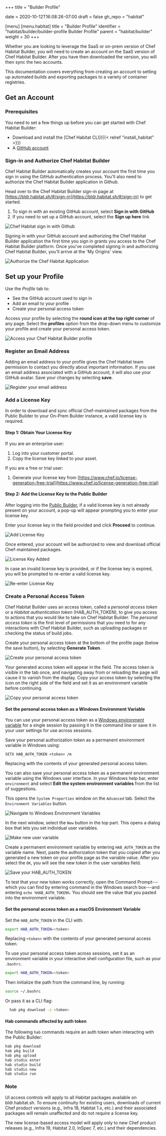 +++
title = "Builder Profile"

date = 2020-10-12T16:08:26-07:00
draft = false
gh_repo = "habitat"

[menu]
  [menu.habitat]
    title = "Builder Profile"
    identifier = "habitat/builder/builder-profile Builder Profile"
    parent = "habitat/builder"
    weight = 30
+++

Whether you are looking to leverage the SaaS or on-prem version of Chef Habitat Builder, you will need to create an account on the SaaS version of Chef Habitat Builder. After you have then downloaded the version, you will then sync the two accounts.

This documentation covers everything from creating an account to setting up automated builds and exporting packages to a variety of container registries.

## Get an Account

### Prerequisites

You need to set a few things up before you can get started with Chef Habitat Builder:

* Download and install the [Chef Habitat CLI]({{< relref "install_habitat" >}})
* A [GitHub account](https://github.com/join)

### Sign-in and Authorize Chef Habitat Builder

Chef Habitat Builder automatically creates your account the first time you sign in using the GitHub authentication process. You'll also need to authorize the Chef Habitat Builder application in Github.

Head over to the Chef Habitat Builder sign-in page at [https://bldr.habitat.sh/#/sign-in](https://bldr.habitat.sh/#/sign-in) to get started.

1. To sign in with an existing GitHub account, select **Sign in with GitHub**
1. If you need to set up a GitHub account, select the **Sign up here** link

![Chef Habitat sign in with Github](/images/habitat/sign_in_to_public_builder.png)

Signing in with your GitHub account and authorizing the Chef Habitat Builder application the first time you sign in grants you access to the Chef Habitat Builder platform. Once you've completed signing in and authorizing Chef Habitat Builder, you'll arrive at the 'My Origins' view.

![Authorize the Chef Habitat Application](/images/habitat/authorize.png)

## Set up your Profile

Use the _Profile_ tab to:

* See the GitHub account used to sign in
* Add an email to your profile
* Create your personal access token

Access your profile by selecting the **round icon at the top right corner** of any page. Select the **profiles** option from the drop-down menu to  customize your profile and create your personal access token.

![Access your Chef Habitat Builder profile](/images/habitat/builder_profile.png)

### Register an Email Address

Adding an email address to your profile gives the Chef Habitat team permission to contact you directly about important information. If you use an email address associated with a GitHub account, it will also use your GitHub avatar. Save your changes by selecting **save**.

![Register your email address](/images/habitat/add_email_to_builder.png)

### Add a License Key

In order to download and sync official Chef-maintained packages from the Public Builder to your On-Prem Builder instance, a valid license key is required.

#### Step 1: Obtain Your License Key

If you are an enterprise user:  
1. Log into your customer portal.
2. Copy the license key linked to your asset.

If you are a free or trial user:  
1. Generate your license key from [https://www.chef.io/license-generation-free-trial](https://www.chef.io/license-generation-free-trial)

#### Step 2: Add the License Key to the Public Builder

After logging into the [Public Builder](https://bldr.habitat.sh), if a valid license key is not already present on your account, a pop-up will appear prompting you to enter your license key.

Enter your license key in the field provided and click **Proceed** to continue.

![Add License Key](/images/habitat/add_license_key_to_builder.png)

Once entered, your account will be authorized to view and download official Chef-maintained packages.

![License Key Added](/images/habitat/license_key_added.png)

In case an invalid license key is provided, or if the license key is expired, you will be prompted to re-enter a valid license key.

![Re-enter License Key](/images/habitat/re_enter_license_key.png)

### Create a Personal Access Token

Chef Habitat Builder uses an access token, called a _personal access token_ or a _Habitat authentication token_ (HAB_AUTH_TOKEN), to give you access to actions that you would like to take on Chef Habitat Builder. The _personal access token_ is the first level of permissions that you need to for any interactions with Chef Habitat Builder, such as uploading packages or checking the status of build jobs.

Create your personal access token at the bottom of the profile page (below the save button), by selecting **Generate Token**.

![Create your personal access token](/images/habitat/generate-token.png)

Your generated access token will appear in the field. The access token is visible in the tab once, and navigating away from or reloading the page will cause it to vanish from the display. Copy your access token by selecting the icon on the right side of the field and set it as an environment variable before continuing.

![Copy your personal access token](/images/habitat/copy-token.png)

#### Set the personal access token as a Windows Environment Variable

You can use your personal access token as a [Windows environment variable](https://docs.microsoft.com/en-us/powershell/module/microsoft.powershell.core/about/about_environment_variables?view=powershell-7) for a single session by passing it in the command line or save it in your user settings for use across sessions.

Save your personal authorization token as a permanent environment variable in Windows using:

```PS
SETX HAB_AUTH_TOKEN <token> /m
```

Replacing <token> with the contents of your generated personal access token.

You can also save your personal access token as a permanent environment variable using the Windows user interface. In your Windows help bar, enter `environment` and select **Edit the system environment variables** from the list of suggestions.

This opens the `System Properties` window on the `Advanced` tab. Select the `Environment Variables` button.

![Navigate to Windows Environment Variables](/images/habitat/environment_variable.png)

In the next window, select the `New` button in the top part. This opens a dialog box that lets you set individual user variables.

![Make new user variable](/images/habitat/environment_variable_new.png)

Create a permanent environment variable by entering `HAB_AUTH_TOKEN` as the variable name. Next, paste the authorization token that you copied after you generated a new token on your profile page as the variable value. After you select the `OK`, you will see the new token in the user variables field.

![Save your HAB_AUTH_TOKEN](/images/habitat/environment_variable_new_var.png)

To test that your new token works correctly, open the Command Prompt---which you can find by entering command in the Windows search box---and entering `echo %HAB_AUTH_TOKEN%`. You should see the value that you pasted into the environment variable.

#### Set the personal access token as a macOS Environment Variable

Set the `HAB_AUTH_TOKEN` in the CLI with:

```bash
export HAB_AUTH_TOKEN=<token>
```

Replacing `<token>` with the contents of your generated personal access token.

To use your personal access token across sessions, set it as an environment variable in your interactive shell configuration file, such as your `.bashrc`.

```bash
export HAB_AUTH_TOKEN=<token>
```

Then initialize the path from the command line, by running:

```bash
source ~/.bashrc
```

Or pass it as a CLI flag:

```bash
  hab pkg download -z <token>
```
#### Hab commands affected by auth token

The following `hab` commands require an auth token when interacting with the Public Builder:

```bash
hab pkg download
hab pkg build
hab pkg upload
hab studio enter
hab studio build
hab studio new
hab studio run
```
### Note

UI access controls will apply to all Habitat packages available on bldr.habitat.sh.
To ensure continuity for existing users, downloads of current Chef product versions (e.g., Infra 18, Habitat 1.x, etc.) and their associated packages will remain unaffected and do not require a license key.

The new license-based access model will apply only to new Chef product releases (e.g., Infra 19, Habitat 2.0, InSpec 7, etc.) and their dependencies.
 
